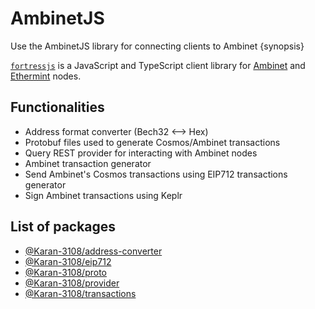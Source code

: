 <!--
order: 1
-->

# AmbinetJS

Use the AmbinetJS library for connecting clients to Ambinet {synopsis}

[`fortressjs`](https://github.com/Karan-3108/fortressjs) is a JavaScript and TypeScript client library for [Ambinet](https://github.com/Karan-3108/fortress) and [Ethermint](https://github.com/Karan-3108/ethermint) nodes.

## Functionalities

- Address format converter (Bech32 <--> Hex)
- Protobuf files used to generate Cosmos/Ambinet transactions
- Query REST provider for interacting with Ambinet nodes
- Ambinet transaction generator
- Send Ambinet's Cosmos transactions using EIP712 transactions generator
- Sign Ambinet transactions using Keplr

## List of packages

- [@Karan-3108/address-converter](https://www.npmjs.com/package/@Karan-3108/address-converter)
- [@Karan-3108/eip712](https://www.npmjs.com/package/@Karan-3108/eip712)
- [@Karan-3108/proto](https://www.npmjs.com/package/@Karan-3108/proto)
- [@Karan-3108/provider](https://www.npmjs.com/package/@Karan-3108/provider)
- [@Karan-3108/transactions](https://www.npmjs.com/package/@Karan-3108/transactions)
